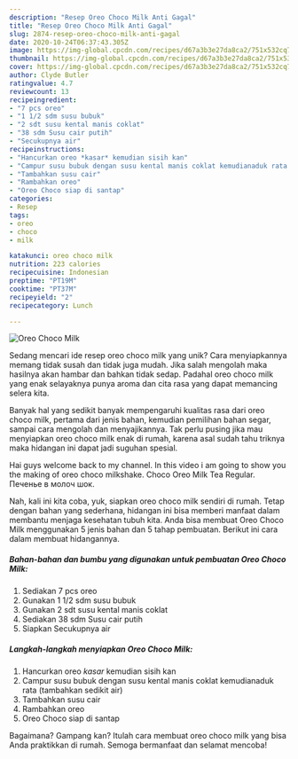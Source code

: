 ```yaml
---
description: "Resep Oreo Choco Milk Anti Gagal"
title: "Resep Oreo Choco Milk Anti Gagal"
slug: 2874-resep-oreo-choco-milk-anti-gagal
date: 2020-10-24T06:37:43.305Z
image: https://img-global.cpcdn.com/recipes/d67a3b3e27da8ca2/751x532cq70/oreo-choco-milk-foto-resep-utama.jpg
thumbnail: https://img-global.cpcdn.com/recipes/d67a3b3e27da8ca2/751x532cq70/oreo-choco-milk-foto-resep-utama.jpg
cover: https://img-global.cpcdn.com/recipes/d67a3b3e27da8ca2/751x532cq70/oreo-choco-milk-foto-resep-utama.jpg
author: Clyde Butler
ratingvalue: 4.7
reviewcount: 13
recipeingredient:
- "7 pcs oreo"
- "1 1/2 sdm susu bubuk"
- "2 sdt susu kental manis coklat"
- "38 sdm Susu cair putih"
- "Secukupnya air"
recipeinstructions:
- "Hancurkan oreo *kasar* kemudian sisih kan"
- "Campur susu bubuk dengan susu kental manis coklat kemudianaduk rata (tambahkan sedikit air)"
- "Tambahkan susu cair"
- "Rambahkan oreo"
- "Oreo Choco siap di santap"
categories:
- Resep
tags:
- oreo
- choco
- milk

katakunci: oreo choco milk 
nutrition: 223 calories
recipecuisine: Indonesian
preptime: "PT19M"
cooktime: "PT37M"
recipeyield: "2"
recipecategory: Lunch

---
```



![Oreo Choco Milk](https://img-global.cpcdn.com/recipes/d67a3b3e27da8ca2/751x532cq70/oreo-choco-milk-foto-resep-utama.jpg)

Sedang mencari ide resep oreo choco milk yang unik? Cara menyiapkannya memang tidak susah dan tidak juga mudah. Jika salah mengolah maka hasilnya akan hambar dan bahkan tidak sedap. Padahal oreo choco milk yang enak selayaknya punya aroma dan cita rasa yang dapat memancing selera kita.

Banyak hal yang sedikit banyak mempengaruhi kualitas rasa dari oreo choco milk, pertama dari jenis bahan, kemudian pemilihan bahan segar, sampai cara mengolah dan menyajikannya. Tak perlu pusing jika mau menyiapkan oreo choco milk enak di rumah, karena asal sudah tahu triknya maka hidangan ini dapat jadi suguhan spesial.

Hai guys welcome back to my channel. In this video i am going to show you the making of oreo choco milkshake. Choco Oreo Milk Tea Regular. Печенье в молоч шок.


Nah, kali ini kita coba, yuk, siapkan oreo choco milk sendiri di rumah. Tetap dengan bahan yang sederhana, hidangan ini bisa memberi manfaat dalam membantu menjaga kesehatan tubuh kita. Anda bisa membuat Oreo Choco Milk menggunakan 5 jenis bahan dan 5 tahap pembuatan. Berikut ini cara dalam membuat hidangannya.

<!--inarticleads1-->

##### Bahan-bahan dan bumbu yang digunakan untuk pembuatan Oreo Choco Milk:

1. Sediakan 7 pcs oreo
1. Gunakan 1 1/2 sdm susu bubuk
1. Gunakan 2 sdt susu kental manis coklat
1. Sediakan 38 sdm Susu cair putih
1. Siapkan Secukupnya air




<!--inarticleads2-->

##### Langkah-langkah menyiapkan Oreo Choco Milk:

1. Hancurkan oreo *kasar* kemudian sisih kan
1. Campur susu bubuk dengan susu kental manis coklat kemudianaduk rata (tambahkan sedikit air)
1. Tambahkan susu cair
1. Rambahkan oreo
1. Oreo Choco siap di santap




Bagaimana? Gampang kan? Itulah cara membuat oreo choco milk yang bisa Anda praktikkan di rumah. Semoga bermanfaat dan selamat mencoba!
